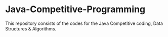 # Java-Competitive-Programming
This repository consists of the codes for the Java Competitive coding, Data Structures & Algorithms.
